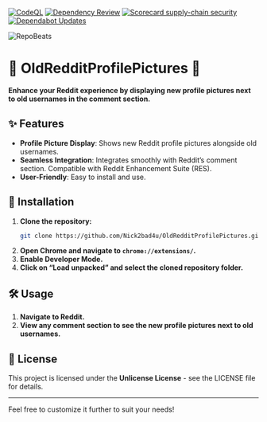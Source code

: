 [![CodeQL](https://github.com/Nick2bad4u/OldRedditProfilePictures/actions/workflows/codeql.yml/badge.svg)](https://github.com/Nick2bad4u/OldRedditProfilePictures/actions/workflows/codeql.yml)
[![Dependency Review](https://github.com/Nick2bad4u/OldRedditProfilePictures/actions/workflows/dependency-review.yml/badge.svg)](https://github.com/Nick2bad4u/OldRedditProfilePictures/actions/workflows/dependency-review.yml)
[![Scorecard supply-chain security](https://github.com/Nick2bad4u/OldRedditProfilePictures/actions/workflows/scorecards.yml/badge.svg)](https://github.com/Nick2bad4u/OldRedditProfilePictures/actions/workflows/scorecards.yml)
[![Dependabot Updates](https://github.com/Nick2bad4u/OldRedditProfilePictures/actions/workflows/dependabot/dependabot-updates/badge.svg)](https://github.com/Nick2bad4u/OldRedditProfilePictures/actions/workflows/dependabot/dependabot-updates)

![RepoBeats](https://repobeats.axiom.co/api/embed/b048fc14c55bfdfdd6749ab73d7a9d4ec6d6db32.svg "Repobeats analytics image")
# 🌟 OldRedditProfilePictures 🌟

**Enhance your Reddit experience by displaying new profile pictures next to old usernames in the comment section.**

## ✨ Features
- **Profile Picture Display**: Shows new Reddit profile pictures alongside old usernames.
- **Seamless Integration**: Integrates smoothly with Reddit’s comment section. Compatible with Reddit Enhancement Suite (RES).
- **User-Friendly**: Easy to install and use.

## 🚀 Installation
1. **Clone the repository:**
    ```bash
    git clone https://github.com/Nick2bad4u/OldRedditProfilePictures.git
    ```
2. **Open Chrome and navigate to `chrome://extensions/`.**
3. **Enable Developer Mode.**
4. **Click on “Load unpacked” and select the cloned repository folder.**

## 🛠️ Usage
1. **Navigate to Reddit.**
2. **View any comment section to see the new profile pictures next to old usernames.**

## 📜 License
This project is licensed under the **Unlicense License** - see the LICENSE file for details.

---

Feel free to customize it further to suit your needs!
